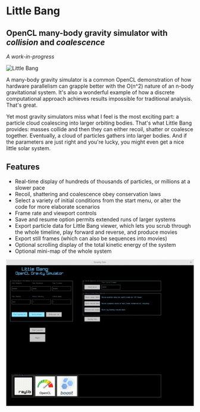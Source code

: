 # Little Bang
## OpenCL many-body gravity simulator with *collision* and *coalescence*
*A work-in-progress*

![Little Bang](/images/LB1-large.gif)

A many-body gravity simulator is a common OpenCL demonstration of how hardware parallelism can grapple better with the O(n^2) nature of an n-body gravitational system.  It's also a wonderful example of how a discrete computational approach achieves results impossible for traditional analysis.  That's great.

Yet most gravity simulators miss what I feel is the most exciting part: a particle cloud coalescing into larger orbiting bodies.  That's what Little Bang provides: masses collide and then they can either recoil, shatter or coalesce together.  Eventually, a cloud of particles gathers into larger bodies.  And if the parameters are just right and you're lucky, you might even get a nice little solar system.

## Features
* Real-time display of hundreds of thousands of particles, or millions at a slower pace
* Recoil, shattering and coalescence obey conservation laws
* Select a variety of initial conditions from the start menu, or alter the code for more elaborate scenarios
* Frame rate and viewport controls
* Save and resume option permits extended runs of larger systems
* Export particle data for Little Bang viewer, which lets you scrub through the whole timeline, play forward and reverse, and produce movies
* Export still frames (which can also be sequences into movies)
* Optional scrolling display of the total kinetic energy of the system
* Optional mini-map of the whole system 

![Little Bang Start Menu](/images/LB-startmenu.gif)


